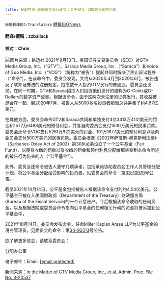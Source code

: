 ```yaml
---
title: 秘翻在线:美国证监会行政令：关于GTV、VOG等公司的问题
---
```

`秘密翻譯組G-Translators` [轉載自GNews](https://gnews.org/zh-hans/1597339/)

#### 翻译/撰稿：zzballack

#### 校对：Chris
![](https://assets.gnews.org/wp-content/uploads/2021/10/图片1-2-11.jpg)图片来源：路透社
2021年9月13日，美国证券交易委员会（SEC）对GTV Media Group, Inc.（“GTV”）、Saraca Media Group, Inc.（“Saraca”）和Voice of Guo Media, Inc.（“VOG”）（统称为“被告”）提起并同时解决了终止诉讼程序（“命令”）。在该命令中，委员会发现，大约从2020年4月到2020年6月，被告违反了联邦证券法的注册规定，招揽数千人投资GTV发行的普通股。委员会还发现，在同一时期，GTV和Saraca招揽人们投资他们发行的被称为G-Coins或G-Dollars的数字资产证券。根据该命令，由于这两次未注册的证券发行，其收益被混合在一起，到2020年7月，被告人从5000多名投资者那里总共筹集了约4.87亿美元。

在其他方面，委员会命令GTV和Saraca共同和单独支付4亿3413万4141美元的罚金和1577万6488美元的预付利息，并各自向委员会支付1500万美元的民事罚款。委员会还命令VOG支付5261万922美元的罚金、191万1877美元的预付利息以及向委员会支付500万美元的民事罚款。委员会根据《2002年萨班斯-奥克斯利法案》（Sarbanes-Oxley Act of 2002）第308(a)条设立了一个公平基金（Fair Fund），以便将收缴的罚款以及收缴的罚金和预付利息分配给那些受到本命令所述的被告行为伤害的人（“公平基金”）。

此外，委员会还命令被告人遵守几项承诺，包括承诺协助委员会工作人员管理分配计划，将公平基金分配给受影响的投资者。见委员会的命令：第[33-10979](https://www.sec.gov/litigation/admin/2021/33-10979.pdf)号公告。

截至2021年10月14日，公平基金包括被告人根据该命令支付的约4.54亿美元。公平基金已被存入美国财政部（Department of the Treasury）财政服务局 (Bureau of the Fiscal Service)的一个计息账户。今后根据该命令收取的任何资金，以及根据法院或委员会命令指向公平基金的任何相关行动的资金将被添加到公平基金中，

2021年10月14日，委员会发布命令，任命Miller Kaplan Arase LLP为公平基金的税务管理员。见委员会的命令：第[34-93313](https://www.sec.gov/litigation/admin/2021/34-93313.pdf)号公告。

欲了解更多信息，请联系委员会：

分配办公室

电子邮件：Email: [\[email protected\]](/cdn-cgi/l/email-protection)

新闻来源：[In the Matter of GTV Media Group, Inc., et al. Admin. Proc. File No. 3-20537](https://www.sec.gov/divisions/enforce/claims/gtv-media-group.htm)
